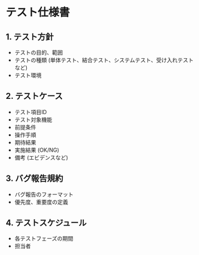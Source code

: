 # テスト仕様書

## 1. テスト方針
- テストの目的、範囲
- テストの種類 (単体テスト、結合テスト、システムテスト、受け入れテストなど)
- テスト環境

## 2. テストケース
- テスト項目ID
- テスト対象機能
- 前提条件
- 操作手順
- 期待結果
- 実施結果 (OK/NG)
- 備考 (エビデンスなど)

## 3. バグ報告規約
- バグ報告のフォーマット
- 優先度、重要度の定義

## 4. テストスケジュール
- 各テストフェーズの期間
- 担当者 